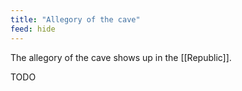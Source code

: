 ```yaml
---
title: "Allegory of the cave"
feed: hide
---
```


The allegory of the cave shows up in the [[Republic]]. 

TODO